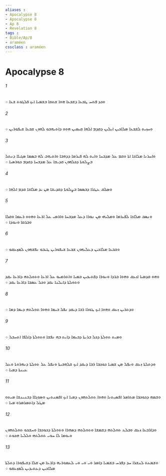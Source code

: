 ```yaml
---
aliases : 
- Apocalypse 8
- Apocalypse 8
- Ap 8
- Revelation 8
tags : 
- Bible/Ap/8
- araméen
cssclass : araméen
---
```


# Apocalypse 8

###### 1
ܘܟܕ ܦܬܚ ܛܒܥܐ ܕܫܒܥܐ ܗܘܐ ܫܬܩܐ ܒܫܡܝܐ ܐܝܟ ܦܠܓܘܬ ܫܥܐ ܀
###### 2
ܘܚܙܝܬ ܠܫܒܥܐ ܡܠܐܟܝܢ ܐܝܠܝܢ ܕܩܕܡ ܐܠܗܐ ܩܝܡܝܢ ܗܘܘ ܕܐܬܝܗܒܘ ܠܗܘܢ ܫܒܥܐ ܫܝܦܘܪܝܢ ܀
###### 3
ܘܐܚܪܢܐ ܡܠܐܟܐ ܐܬܐ ܘܩܡ ܥܠ ܡܕܒܚܐ ܘܐܝܬ ܠܗ ܦܝܪܡܐ ܕܕܗܒܐ ܘܐܬܝܗܒ ܠܗ ܒܤܡܐ ܤܓܝܐܐ ܕܢܬܠ ܒܨܠܘܬܐ ܕܟܠܗܘܢ ܩܕܝܫܐ ܥܠ ܡܕܒܚܐ ܕܩܕܡ ܟܘܪܤܝܐ ܀
###### 4
ܘܤܠܩ ܥܛܪܐ ܕܒܤܡܐ ܒܨܠܘܬܐ ܕܩܕܝܫܐ ܡܢ ܝܕ ܡܠܐܟܐ ܩܕܡ ܐܠܗܐ ܀
###### 5
ܘܢܤܒ ܡܠܐܟܐ ܠܦܝܪܡܐ ܘܡܠܝܗܝ ܡܢ ܢܘܪܐ ܕܥܠ ܡܕܒܚܐ ܘܐܪܡܝ ܥܠ ܐܪܥܐ ܘܗܘܘ ܪܥܡܐ ܘܩܠܐ ܘܒܪܩܐ ܘܢܘܕܐ ܀
###### 6
ܘܫܒܥܐ ܡܠܐܟܝܢ ܕܥܠܝܗܘܢ ܫܒܥܐ ܫܝܦܘܪܝܢ ܛܝܒܘ ܢܦܫܗܘܢ ܠܡܙܥܩܘ ܀
###### 7
ܘܗܘ ܩܕܡܝܐ ܐܙܥܩ ܘܗܘܐ ܒܪܕܐ ܘܢܘܪܐ ܕܦܬܝܟܝܢ ܒܡܝܐ ܘܐܬܪܡܝܘ ܥܠ ܐܪܥܐ ܘܬܘܠܬܗ ܕܐܪܥܐ ܝܩܕ ܘܬܘܠܬܐ ܕܐܝܠܢܐ ܝܩܕ ܘܟܠ ܥܤܒܐ ܕܐܪܥܐ ܝܩܕ ܀
###### 8
ܘܕܬܪܝܢ ܙܥܩ ܘܗܘܐ ܐܝܟ ܛܘܪܐ ܪܒܐ ܕܝܩܕ ܢܦܠ ܒܝܡܐ ܘܗܘܐ ܬܘܠܬܗ ܕܝܡܐ ܕܡܐ ܀
###### 9
ܘܡܝܬ ܬܘܠܬܐ ܕܟܠ ܒܪܝܬܐ ܕܒܝܡܐ ܕܐܝܬ ܒܗ ܢܦܫܐ ܘܬܘܠܬܐ ܕܐܠܦܐ ܐܬܚܒܠ ܀
###### 10
ܘܕܬܠܬܐ ܙܥܩ ܘܢܦܠ ܡܢ ܫܡܝܐ ܟܘܟܒܐ ܪܒܐ ܕܝܩܕ ܐܝܟ ܫܠܗܒܝܬܐ ܘܢܦܠ ܥܠ ܬܘܠܬܐ ܕܢܗܪܘܬܐ ܘܥܠ ܥܝܢܬܐ ܕܡܝܐ ܀
###### 11
ܘܫܡܗ ܕܟܘܟܒܐ ܡܬܐܡܪ ܐܦܤܝܬܢܐ ܘܗܘܐ ܬܘܠܬܗܘܢ ܕܡܝܐ ܐܝܟ ܐܦܤܢܬܝܢ ܘܤܘܓܐܐ ܕܒܢܝܢܫܐ ܡܝܬܘ ܡܛܠ ܕܐܬܡܪܡܪܘ ܡܝܐ ܀
###### 12
ܘܕܐܪܒܥܐ ܙܥܩ ܘܒܠܥ ܬܘܠܬܗ ܕܫܡܫܐ ܘܬܘܠܬܗ ܕܤܗܪܐ ܘܬܘܠܬܐ ܕܟܘܟܒܐ ܘܚܫܟܘ ܬܘܠܬܗܘܢ ܘܝܘܡܐ ܠܐ ܚܘܝ ܬܘܠܬܗ ܘܠܠܝܐ ܗܟܘܬ ܀
###### 13
ܘܫܡܥܬ ܠܢܫܪܐ ܚܕ ܕܦܪܚ ܒܫܡܝܐ ܕܐܡܪ ܘܝ ܘܝ ܘܝ ܠܥܡܘܪܝܗ ܕܐܪܥܐ ܡܢ ܩܠܐ ܕܫܝܦܘܪܐ ܕܬܠܬܐ ܡܠܐܟܝܢ ܕܥܬܝܕܝܢ ܠܡܙܥܩܘ ܀
